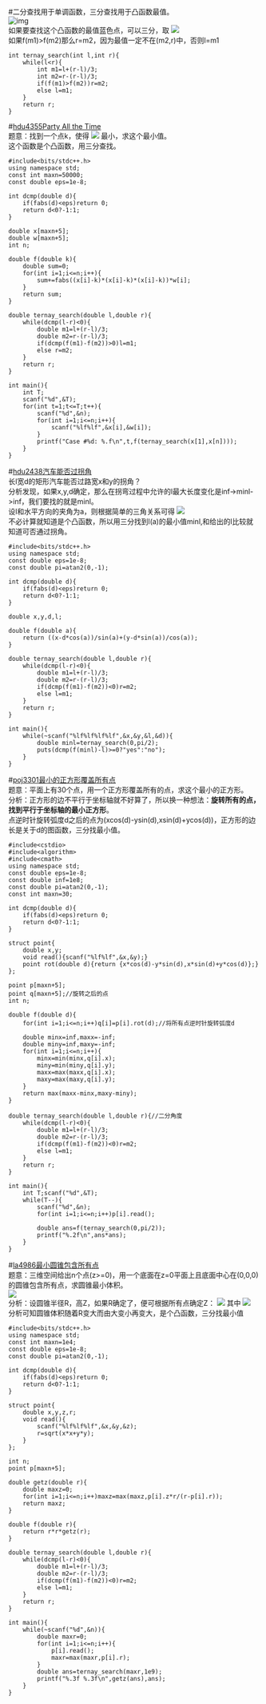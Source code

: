 #二分查找用于单调函数，三分查找用于凸函数最值。  
![img](http://img.blog.csdn.net/20160820121347844)  
如果要查找这个凸函数的最值蓝色点，可以三分，取
<img src="http://chart.apis.google.com/chart?cht=tx&chl=m1%3Dl%2B%20%5Cfrac%7Br-l%7D%7B3%7D%2Cm2%3Dr-%20%5Cfrac%7Br-l%7D%7B3%7D">  
如果f(m1)>f(m2)那么r=m2，因为最值一定不在(m2,r)中，否则l=m1  
```
int ternay_search(int l,int r){
    while(l<r){
        int m1=l+(r-l)/3;
        int m2=r-(r-l)/3;
        if(f(m1)>f(m2))r=m2;
        else l=m1;
    }
    return r;
}
```

#[hdu4355Party All the Time](http://acm.split.hdu.edu.cn/showproblem.php?pid=4355)  
题意：找到一个点k，使得
<img src="http://chart.apis.google.com/chart?cht=tx&chl=%5Csum_%7Bi%3D%20x_%7B1%7D%20%7D%5E%7Bx_%7Bn%7D%20%7D%20%7B%7Cx_%7Bi%7D-k%20%7C%7D%5E%7B3%7D%20%20w_%7Bi%7D%20">
最小，求这个最小值。  
这个函数是个凸函数，用三分查找。  
```
#include<bits/stdc++.h>
using namespace std;
const int maxn=50000;
const double eps=1e-8;

int dcmp(double d){
    if(fabs(d)<eps)return 0;
    return d<0?-1:1;
}

double x[maxn+5];
double w[maxn+5];
int n;

double f(double k){
    double sum=0;
    for(int i=1;i<=n;i++){
        sum+=fabs((x[i]-k)*(x[i]-k)*(x[i]-k))*w[i];
    }
    return sum;
}

double ternay_search(double l,double r){
    while(dcmp(l-r)<0){
        double m1=l+(r-l)/3;
        double m2=r-(r-l)/3;
        if(dcmp(f(m1)-f(m2))>0)l=m1;
        else r=m2;
    }
    return r;
}

int main(){
    int T;
    scanf("%d",&T);
    for(int t=1;t<=T;t++){
        scanf("%d",&n);
        for(int i=1;i<=n;i++){
            scanf("%lf%lf",&x[i],&w[i]);
        }
        printf("Case #%d: %.f\n",t,f(ternay_search(x[1],x[n])));
    }
}
```

#[hdu2438汽车能否过拐角](http://acm.split.hdu.edu.cn/showproblem.php?pid=2438)  
长l宽d的矩形汽车能否过路宽x和y的拐角？  
分析发现，如果x,y,d确定，那么在拐弯过程中允许的l最大长度变化是inf->minl->inf，我们要找的就是minl。  
设l和水平方向的夹角为a，则根据简单的三角关系可得
<img src="http://latex.codecogs.com/svg.latex?l(a)=\frac{x-dcos(a)}{sin(a)}+%20\frac{y-dsin(a)}{cos(a)}">  
不必计算就知道是个凸函数，所以用三分找到l(a)的最小值minl,和给出的l比较就知道可否通过拐角。  
```
#include<bits/stdc++.h>
using namespace std;
const double eps=1e-8;
const double pi=atan2(0,-1);

int dcmp(double d){
    if(fabs(d)<eps)return 0;
    return d<0?-1:1;
}

double x,y,d,l;

double f(double a){
    return ((x-d*cos(a))/sin(a)+(y-d*sin(a))/cos(a));
}

double ternay_search(double l,double r){
    while(dcmp(l-r)<0){
        double m1=l+(r-l)/3;
        double m2=r-(r-l)/3;
        if(dcmp(f(m1)-f(m2))<0)r=m2;
        else l=m1;
    }
    return r;
}

int main(){
    while(~scanf("%lf%lf%lf%lf",&x,&y,&l,&d)){
        double minl=ternay_search(0,pi/2);
        puts(dcmp(f(minl)-l)>=0?"yes":"no");
    }
}
```

#[poj3301最小的正方形覆盖所有点](http://poj.org/problem?id=3301)  
题意：平面上有30个点，用一个正方形覆盖所有的点，求这个最小的正方形。  
分析：正方形的边不平行于坐标轴就不好算了，所以换一种想法：**旋转所有的点，找到平行于坐标轴的最小正方形**。  
点逆时针旋转弧度d之后的点为(xcos(d)-ysin(d),xsin(d)+ycos(d))，正方形的边长是关于d的图函数，三分找最小值。  
```
#include<cstdio>
#include<algorithm>
#include<cmath>
using namespace std;
const double eps=1e-8;
const double inf=1e8;
const double pi=atan2(0,-1);
const int maxn=30;

int dcmp(double d){
    if(fabs(d)<eps)return 0;
    return d<0?-1:1;
}

struct point{
    double x,y;
    void read(){scanf("%lf%lf",&x,&y);}
    point rot(double d){return {x*cos(d)-y*sin(d),x*sin(d)+y*cos(d)};}
};

point p[maxn+5];
point q[maxn+5];//旋转之后的点
int n;

double f(double d){
    for(int i=1;i<=n;i++)q[i]=p[i].rot(d);//将所有点逆时针旋转弧度d

    double minx=inf,maxx=-inf;
    double miny=inf,maxy=-inf;
    for(int i=1;i<=n;i++){
        minx=min(minx,q[i].x);
        miny=min(miny,q[i].y);
        maxx=max(maxx,q[i].x);
        maxy=max(maxy,q[i].y);
    }
    return max(maxx-minx,maxy-miny);
}

double ternay_search(double l,double r){//二分角度
    while(dcmp(l-r)<0){
        double m1=l+(r-l)/3;
        double m2=r-(r-l)/3;
        if(dcmp(f(m1)-f(m2))<0)r=m2;
        else l=m1;
    }
    return r;
}

int main(){
    int T;scanf("%d",&T);
    while(T--){
        scanf("%d",&n);
        for(int i=1;i<=n;i++)p[i].read();

        double ans=f(ternay_search(0,pi/2));
        printf("%.2f\n",ans*ans);
    }
}
```

#[la4986最小圆锥包含所有点](https://icpcarchive.ecs.baylor.edu/index.php?option=com_onlinejudge&Itemid=8&page=show_problem&problem=2987)  
题意：三维空间给出n个点(z>=0)，用一个底面在z=0平面上且底面中心在(0,0,0)的圆锥包含所有点，求圆锥最小体积。  
![](http://img.blog.csdn.net/20160820185034327)  
分析：设圆锥半径R，高Z，如果R确定了，便可根据所有点确定Z：
<img src="http://latex.codecogs.com/svg.latex?Z=max(z_{i}\frac{R}{R-r_{i}})">
其中
<img src="http://latex.codecogs.com/svg.latex?r_{i}=\sqrt{{x_{i}}^{2}+{y_{i}}^{2}}">  
分析可知圆锥体积随着R变大而由大变小再变大，是个凸函数，三分找最小值  
```
#include<bits/stdc++.h>
using namespace std;
const int maxn=1e4;
const double eps=1e-8;
const double pi=atan2(0,-1);

int dcmp(double d){
    if(fabs(d)<eps)return 0;
    return d<0?-1:1;
}

struct point{
    double x,y,z,r;
    void read(){
        scanf("%lf%lf%lf",&x,&y,&z);
        r=sqrt(x*x+y*y);
    }
};

int n;
point p[maxn+5];

double getz(double r){
    double maxz=0;
    for(int i=1;i<=n;i++)maxz=max(maxz,p[i].z*r/(r-p[i].r));
    return maxz;
}

double f(double r){
    return r*r*getz(r);
}

double ternay_search(double l,double r){
    while(dcmp(l-r)<0){
        double m1=l+(r-l)/3;
        double m2=r-(r-l)/3;
        if(dcmp(f(m1)-f(m2))<0)r=m2;
        else l=m1;
    }
    return r;
}

int main(){
    while(~scanf("%d",&n)){
        double maxr=0;
        for(int i=1;i<=n;i++){
            p[i].read();
            maxr=max(maxr,p[i].r);
        }
        double ans=ternay_search(maxr,1e9);
        printf("%.3f %.3f\n",getz(ans),ans);
    }
}
```
